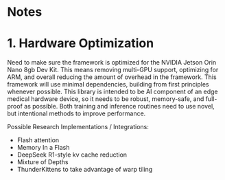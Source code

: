 # Notes

# 1. Hardware Optimization

Need to make sure the framework is optimized for the NVIDIA Jetson Orin Nano 8gb Dev Kit. This means removing multi-GPU support, optimizing for ARM, and overall reducing the amount of overhead in the framework. This framework will use minimal dependencies, building from first principles whenever possible. This library is intended to be AI component of an edge medical hardware device, so it needs to be robust, memory-safe, and full-proof as possible.
Both training and inference routines need to use novel, but intentional methods to improve performance.

Possible Research Implementations / Integrations:
- Flash attention
- Memory In a Flash
- DeepSeek R1-style kv cache reduction
- Mixture of Depths
- ThunderKittens to take advantage of warp tiling